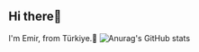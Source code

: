 ## Hi there👋
I'm Emir, from Türkiye.👋
![Anurag's GitHub stats](https://github-readme-stats.vercel.app/api?username=EmirZYNK&show_icons=true&theme=radical)
<!--
**EmirZYNK/EmirZYNK** is a ✨ _special_ ✨ repository because its `README.md` (this file) appears on your GitHub profile.

Here are some ideas to get you started:

- 🔭 I’m currently working on ...
- 🌱 I’m currently learning ...
- 👯 I’m looking to collaborate on ...
- 🤔 I’m looking for help with ...
- 💬 Ask me about ...
- 📫 How to reach me: ...
- 😄 Pronouns: ...
- ⚡ Fun fact: ...
-->
